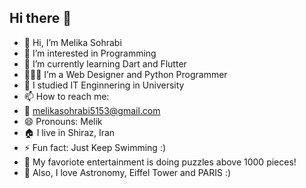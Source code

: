 ## Hi there 👋

- 👋 Hi, I’m Melika Sohrabi
- 👀 I’m interested in Programming
- 🌱 I’m currently learning Dart and Flutter
- 👨🏻‍💻 I’m a Web Designer and Python Programmer
- 💬 I studied IT Enginnering in University
- 📫 How to reach me:
- 📧 melikasohrabi5153@gmail.com
- 😄 Pronouns: Melik
- 🏠 I live in Shiraz, Iran
- ⚡ Fun fact: Just Keep Swimming :)
- 🧩 My favoriote entertainment is doing puzzles above 1000 pieces!
- 🔭 Also, I love Astronomy, Eiffel Tower and PARIS :)
<!---
Melika21/Melika21 is a ✨ special ✨ repository because its `README.md` (this file) appears on your GitHub profile.
You can click the Preview link to take a look at your changes.
--->
